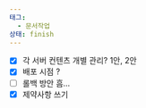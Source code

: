 ```yaml
---
태그:
  - 문서작업
상태: finish
---
```

- [x] 각 서버 컨텐츠 개별 관리? 1안, 2안
- [x] 배포 시점 ?
- [ ] 롤백 방안 흠…
- [x] 제약사항 쓰기